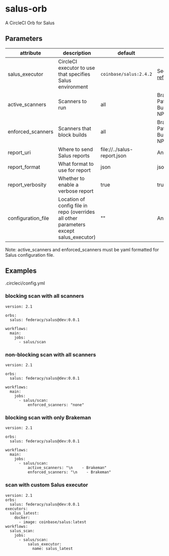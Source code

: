# salus-orb

A CircleCI Orb for Salus

## Parameters

| attribute | description | default | options |
| --------- | ----------- | ------- | ------- |
| salus_executor | CircleCI executor to use that specifies Salus environment | `coinbase/salus:2.4.2` | See [executor reference](https://circleci.com/docs/2.0/configuration-reference/#executors-requires-version-21)|
| active_scanners | Scanners to run | all | Brakeman, PatternSearch, BundleAudit, NPMAudit |
| enforced_scanners | Scanners that block builds | all | Brakeman, PatternSearch, BundleAudit, NPMAudit |
| report_uri | Where to send Salus reports | file://../salus-report.json | Any URI |
| report_format | What format to use for report | json | json, yaml, txt |
| report_verbosity | Whether to enable a verbose report | true | true, false |
| configuration_file | Location of config file in repo (overrides all other parameters except salus_executor) | "" | Any filename |

Note: active_scanners and enforced_scanners must be yaml formatted for Salus configuration file.

## Examples

.circleci/config.yml

### blocking scan with all scanners

```
version: 2.1

orbs:
  salus: federacy/salus@dev:0.0.1

workflows:
  main:
    jobs:
      - salus/scan
```

### non-blocking scan with all scanners

```
version: 2.1

orbs:
  salus: federacy/salus@dev:0.0.1

workflows:
  main:
    jobs:
      - salus/scan:
          enforced_scanners: "none"
```

### blocking scan with only Brakeman

```
version: 2.1

orbs:
  salus: federacy/salus@dev:0.0.1

workflows:
  main:
    jobs:
      - salus/scan:
          active_scanners: "\n    - Brakeman"
          enforced_scanners: "\n    - Brakeman"
```

### scan with custom Salus executor

```
version: 2.1
orbs:
  salus: federacy/salus@dev:0.0.1
executors:
  salus_latest:
    docker:
      - image: coinbase/salus:latest
workflows:
  salus_scan:
    jobs: 
      - salus/scan:
          salus_executor:
            name: salus_latest
```
